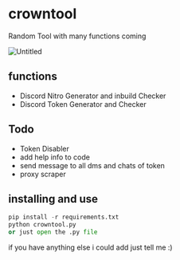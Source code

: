 # crowntool
Random Tool with many functions coming

![Untitled](https://user-images.githubusercontent.com/58895443/126803591-306c8014-e7d9-4df3-8c82-93bd6b947621.png)
## functions

- Discord Nitro Generator and inbuild Checker
- Discord Token Generator and Checker

## Todo

- Token Disabler
- add help info to code
- send message to all dms and chats of token
- proxy scraper

## installing and use
```python
pip install -r requirements.txt
python crowntool.py
or just open the .py file
```

if you have anything else i could add just tell me :)
